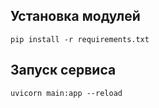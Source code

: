 ## Установка модулей
```pip install -r requirements.txt```

## Запуск сервиса
```uvicorn main:app --reload```    
